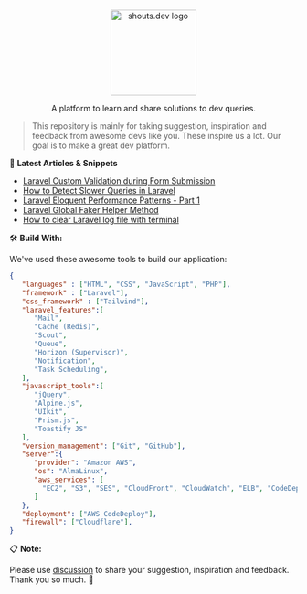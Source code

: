 <p align="center">
  <br>
  <a href="https://shouts.dev">
    <img src="https://shouts.dev/img/logo.png" alt="shouts.dev logo" width="150"/>
  </a>
</p>

<p align="center">
A platform to learn and share solutions to dev queries.
</p>

> This repository is mainly for taking suggestion, inspiration and feedback from awesome devs like you. These inspire us a lot. Our goal is to make a great dev platform.

:page_with_curl: **Latest Articles & Snippets**
<!-- BLOG-POST-LIST:START -->
- [Laravel Custom Validation during Form Submission](https://shouts.dev/articles/laravel-custom-validation-during-form-submission)
- [How to Detect Slower Queries in Laravel](https://shouts.dev/articles/how-to-detect-slower-queries-in-laravel)
- [Laravel Eloquent Performance Patterns - Part 1](https://shouts.dev/articles/laravel-eloquent-performance-patterns-part-1)
- [Laravel Global Faker Helper Method](https://shouts.dev/articles/laravel-global-faker-helper-method)
- [How to clear Laravel log file with terminal](https://shouts.dev/snippets/how-to-clear-laravel-log-file-with-terminal)
<!-- BLOG-POST-LIST:END -->

🛠️ **Build With:**

We've used these awesome tools to build our application:

```json
{
   "languages" : ["HTML", "CSS", "JavaScript", "PHP"],
   "framework" : ["Laravel"],
   "css_framework" : ["Tailwind"],
   "laravel_features":[
      "Mail",
      "Cache (Redis)",
      "Scout",
      "Queue",
      "Horizon (Supervisor)",
      "Notification",
      "Task Scheduling",
   ],
   "javascript_tools":[
      "jQuery",
      "Alpine.js",
      "UIkit",
      "Prism.js",
      "Toastify JS"
   ],
   "version_management": ["Git", "GitHub"],
   "server":{
      "provider": "Amazon AWS",
      "os": "AlmaLinux",
      "aws_services": [
        "EC2", "S3", "SES", "CloudFront", "CloudWatch", "ELB", "CodeDeploy", "Parameter Store"
      ]
   },
   "deployment": ["AWS CodeDeploy"],
   "firewall": ["Cloudflare"],
}
```

:clipboard: **Note:**

Please use [discussion](https://github.com/mdobydullah/shouts.dev/discussions/new) to share your suggestion, inspiration and feedback. Thank you so much. :sparkling_heart: